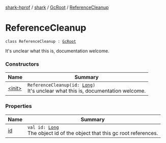 [shark-hprof](../../../index.md) / [shark](../../index.md) / [GcRoot](../index.md) / [ReferenceCleanup](./index.md)

# ReferenceCleanup

`class ReferenceCleanup : `[`GcRoot`](../index.md)

It's unclear what this is, documentation welcome.

### Constructors

| Name | Summary |
|---|---|
| [&lt;init&gt;](-init-.md) | `ReferenceCleanup(id: `[`Long`](https://kotlinlang.org/api/latest/jvm/stdlib/kotlin/-long/index.html)`)`<br>It's unclear what this is, documentation welcome. |

### Properties

| Name | Summary |
|---|---|
| [id](id.md) | `val id: `[`Long`](https://kotlinlang.org/api/latest/jvm/stdlib/kotlin/-long/index.html)<br>The object id of the object that this gc root references. |
